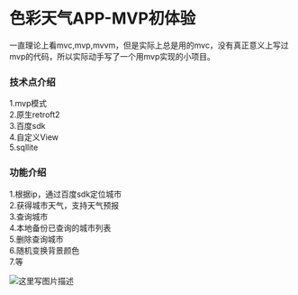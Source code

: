 色彩天气APP-MVP初体验
=============
一直理论上看mvc,mvp,mvvm，但是实际上总是用的mvc，没有真正意义上写过mvp的代码，所以实际动手写了一个用mvp实现的小项目。

### 技术点介绍
1.mvp模式  
2.原生retroft2  
3.百度sdk  
4.自定义View  
5.sqllite

### 功能介绍
1.根据ip，通过百度sdk定位城市  
2.获得城市天气，支持天气预报  
3.查询城市  
4.本地备份已查询的城市列表  
5.删除查询城市  
6.随机变换背景颜色  
7.等  

![这里写图片描述](https://github.com/sdfdzx/MVPDemo/blob/master/show.gif)
